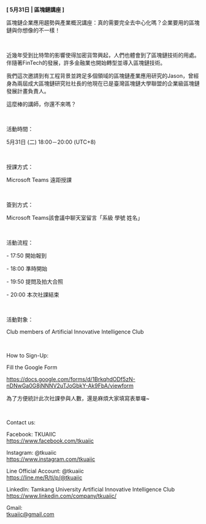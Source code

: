 **[ 5月31日 | 區塊鏈講座 ]**

區塊鏈企業應用趨勢與產業概況講座：真的需要完全去中心化嗎？企業要用的區塊鏈與你想像的不一樣！

&nbsp;

近幾年受到比特幣的影響使得加密貨幣興起，人們也體會到了區塊鏈技術的用處。伴隨著FinTech的發展，許多金融業也開始轉型並導入區塊鏈技術。

我們這次邀請到有工程背景並跨足多個領域的區塊鏈產業應用研究的Jason，曾經身為兩屆成大區塊鏈研究社社長的他現在已是臺灣區塊鏈大學聯盟的企業級區塊鏈發展計畫負責人。

這麼棒的講師，你還不來嗎？

&nbsp;

活動時間：

5月31日 (二) 18:00－20:00 (UTC+8)

&nbsp;

授課方式：

Microsoft Teams 遠距授課

&nbsp;

簽到方式：

Microsoft Teams該會議中聊天室留言「系級 學號 姓名」

&nbsp;

活動流程：

\- 17:50 開始報到

\- 18:00 準時開始

\- 19:50 提問及拍大合照

\- 20:00 本次社課結束

&nbsp;

活動對象：

Club members of Artificial Innovative Intelligence Club

&nbsp;

How to Sign-Up:

Fill the Google Form

https://docs.google.com/forms/d/1BrkqhdODf5zN-nDNwGa0G8jNNNV2uTJoGbkY-Ak9FbA/viewform

為了方便統計此次社課參與人數，還是麻煩大家填寫表單囉~

&nbsp;

Contact us:

Facebook: TKUAIIC <br />https://www.facebook.com/tkuaiic

Instagram: @tkuaiic <br />https://www.instagram.com/tkuaiic

Line Official Account: @tkuaiic <br />https://line.me/R/ti/p/@tkuaiic

LinkedIn: Tamkang University Artificial Innovative Intelligence Club <br />https://www.linkedin.com/company/tkuaiic/

Gmail: <br />tkuaiic@gmail.com

